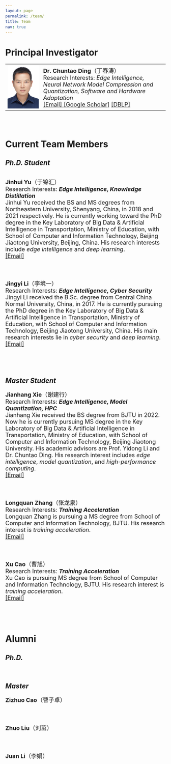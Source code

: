 ```yaml
---
layout: page
permalink: /team/
title: Team
nav: true
---
```


# **Principal Investigator**
<table  rules="none">
	<tr>
		<td width="180">
			<left>
			<img src="/assets/img/chuntaoding.jpg" width=150/>
			</left>
		</td>
		<td width="600" >
			<left>
				<font size="4"><b>Dr. Chuntao Ding</b>（丁春涛）<br/>
<!--                                     Director & PI <br/> -->
                                    Research Interests: <i>Edge Intelligence, Neural Network Model Compression and Quantization, Software and Hardware Adaptation</i> <br/>
									<a href="mailto:chtding@bjtu.edu.cn">[Email]   </a>
									<a href="https://scholar.google.com/citations?user=MVlO39QAAAAJ&hl=zh-CN&oi=ao">[Google Scholar]</a>
					<a href="https://dblp.org/pid/150/4003.html">[DBLP]   </a>
				</font> 
			</left>
		</td>
    </tr>
</table>
<br>
<br>

# **Current Team Members**
## *Ph.D. Student*
<br>
<table  rules="none">
	<tr>
<!-- 		<td width="180">
			<left>
			<img src="/assets/img/yujinhui.png" width=150/>
			</left>
		</td>
		<td width="600" > -->
			<left>
				<font size="4"><b>Jinhui Yu</b>（于锦汇）<br/>
                                    Research Interests: <b><i>Edge Intelligence, Knowledge Distillation</i></b> <br/>
				     Jinhui Yu received the BS and MS degrees from Northeastern University, Shenyang, China, in 2018 and 2021 respectively. He is currently working toward the PhD degree in the Key Laboratory of Big Data & Artificial Intelligence in Transportation, Ministry of Education, with School of Computer and Information Technology, Beijing Jiaotong University, Beijing, China. His research interests include <i>edge intelligence</i> and <i>deep learning</i>. <br/>
				<a href="mailto:chuntaoding@163.com">[Email]   </a>
				</font> 
			</left>
<!-- 		</td> -->
    </tr>
</table>
<br>
<br>

<table  rules="none">
	<tr>
<!-- 		<td width="180">
			<left>
			<img src="/assets/img/prof_pic.jpg" width=150/>
			</left>
		</td>
		<td width="600" > -->
			<left>
				<font size="4"><b>Jingyi Li</b>（李境一） <br/>
                                    Research Interests: <b><i>Edge Intelligence, Cyber Security</i></b> <br/>
Jingyi Li received the B.Sc. degree from Central China Normal University, China, in 2017. He is currently pursuing the PhD degree in the Key Laboratory of Big Data & Artificial Intelligence in Transportation, Ministry of Education, with School of Computer and Information Technology, Beijing Jiaotong University, China. His main research interests lie in <i>cyber security</i> and <i>deep learning</i>.<br/>
				<a href="mailto:22110139@bjtu.edu.cn">[Email]</a>
				</font> 
			</left>
<!-- 		</td> -->
    </tr>
</table>
<br>
<br>

## *Master Student*
<table  rules="none">
	<tr>
<!-- 		<td width="180">
			<left>
			<img src="/assets/img/jhx.jpg" width=150/>
			</left>
		</td>
		<td width="600" > -->
			<left>
				<font size="4"><b>Jianhang Xie</b>（谢建行）<br/>
                                    Research Interests: <b><i>Edge Intelligence, Model Quantization, HPC</i></b> <br/>
					Jianhang Xie received the BS degree from BJTU in 2022. Now he is currently pursuing MS degree in the Key Laboratory of Big Data & Artificial Intelligence in Transportation, Ministry of Education, with School of Computer and Information Technology, Beijing Jiaotong University. His academic advisors are Prof. Yidong Li and Dr. Chuntao Ding. His research interest includes <i>edge intelligence</i>, <i>model quantization</i>, and <i>high-performance computing</i>. <br/>
									<a href="mailto:xiejianhang@bjtu.edu.cn">[Email]   </a>
				</font> 
			</left>
<!-- 		</td> -->
    </tr>
</table>
<br>
<br>

<table  rules="none">
	<tr>
<!-- 		<td width="180">
 			<left>
			<img src="/assets/img/zhanglongquan.jpg" width=150/>
			</left>
		</td>
		<td width="600" > -->
			<left>
				<font size="4"><b>Longquan Zhang</b>（张龙泉）<br/>
                                    Research Interests: <b><i>Training Acceleration</i></b> <br/>
					Longquan Zhang is pursuing a MS degree from School of Computer and Information Technology, BJTU. His research interest is <i>training acceleration</i>.<br/>
									<a href="mailto:23125287@bjtu.edu.cn">[Email]   </a>
				</font> 
			</left>
<!-- 		</td> -->
    </tr>
</table>
<br>
<br>

<table  rules="none">
	<tr>
<!-- 		<td width="180">
			<left>
			<img src="/assets/img/caoxu.jpg" width=150/>
			</left>
		</td>
		<td width="600" > -->
			<left>
				<font size="4"><b>Xu Cao</b>（曹旭）<br/>
                                    Research Interests: <b><i>Training Acceleration</i></b> <br/>
					Xu Cao is pursuing MS degree from School of Computer and Information Technology, BJTU. His research interest is <i>training acceleration</i>.<br/>
									<a href="mailto:codecx@sina.com">[Email]   </a>
				</font> 
			</left>
<!-- 		</td> -->
    </tr>
</table>
<br>
<br>


# **Alumni**
## *Ph.D.*
<br>

## *Master*
<table  rules="none">
	<tr>
<!-- 		<td width="180">
			<left>
			<img src="/assets/img/caozizhuo.png" width=150/>
			</left>
		</td>
		<td width="600" > -->
			<left>
				<font size="4"><b>Zizhuo Cao</b>（曹子卓） <br/>
<!--                                     Research Interests: <b><i>Multi-Task Learning</i></b> <br/> -->
<!-- 				Zizhuo Cao is pursuing a MS degree in the School of Computer and Information Technology at Beijing Jiaotong University.<br/> -->
<!-- 				<a href="mailto:ninelie216@gmail.com">[Email]   </a> -->
				</font> 
			</left>
<!-- 		</td> -->
    </tr>
</table>
<br>
<br>

<table  rules="none">
	<tr>
<!-- 		<td width="180">
			<left>
			<img src="/assets/img/liuzhuo.jpg" width=150/>
			</left>
		</td>
		<td width="600" > -->
			<left>
				<font size="4"><b>Zhuo Liu</b>（刘茁）<br/>
<!--                                     Research Interests: <b><i>Edge Intelligence, Muti-Task Learning</i></b> <br/> -->
<!-- 					Zhuo Liu is pursuing a MS degree from School of Computer and Information Technology, BJTU. His research interest is <i>muti-task learning</i>.<br/> -->
<!-- 									<a href="mailto:22140506@bjtu.edu.cn">[Email]   </a> -->
				</font> 
			</left>
<!-- 		</td> -->
    </tr>
</table>
<br>
<br>

<table  rules="none">
	<tr>
<!-- 		<td width="180">
			<left>
			<img src="/assets/img/lijuan.jpg" width=150/>
			</left>
		</td>
		<td width="600" > -->
			<left>
				<font size="4"><b>Juan Li</b>（李娟）<br/>
<!--                                     Research Interests: <b><i>Edge Intelligence, Training Acceleration</i></b> <br/> -->
<!-- 					Juan Li received the BS degree from Hubei University of Science and Technology, XianNing, China, in 2021. During her sophomore year, she went to Wuhan University to study for one year as an exchange student. Currently, she is pursuing the MS degree from the School of Computer and Information Technology, Beijing Jiaotong University. Her research interests include <i>edge intelligence</i> and <i>training acceleration</i>.<br/> -->
<!-- 									<a href="mailto:lijuan_yimi@163.com">[Email]   </a> -->
<!-- 									<a href="https://scholar.google.com/citations?hl=zh-CN&user=k4SdlbcAAAAJ">[Google Scholar]</a> -->
				</font> 
			</left>
<!-- 		</td> -->
    </tr>
</table>
<br>
<br>


<br>

